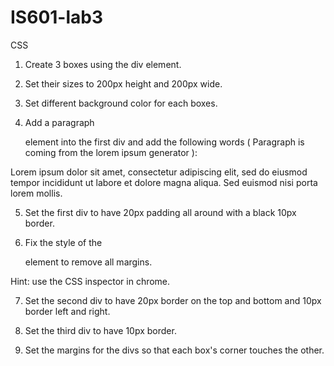 # IS601-lab3
CSS     

1. Create 3 boxes using the div element.

2. Set their sizes to 200px height and 200px wide.

3. Set different background color for each boxes.

4. Add a paragraph <p> element into the first div and add the following words ( Paragraph is coming from the lorem ipsum generator ):

Lorem ipsum dolor sit amet, consectetur adipiscing elit, sed do eiusmod tempor incididunt ut labore et dolore magna aliqua. Sed euismod nisi porta lorem mollis. 

5. Set the first div to have 20px padding all around with a black 10px border.

6. Fix the style of the <p> element to remove all margins.

Hint: use the CSS inspector in chrome.

7. Set the second div to have 20px border on the top and bottom and 10px border left and right.

8. Set the third div to have 10px border.

9. Set the margins for the divs so that each box's corner touches the other.
